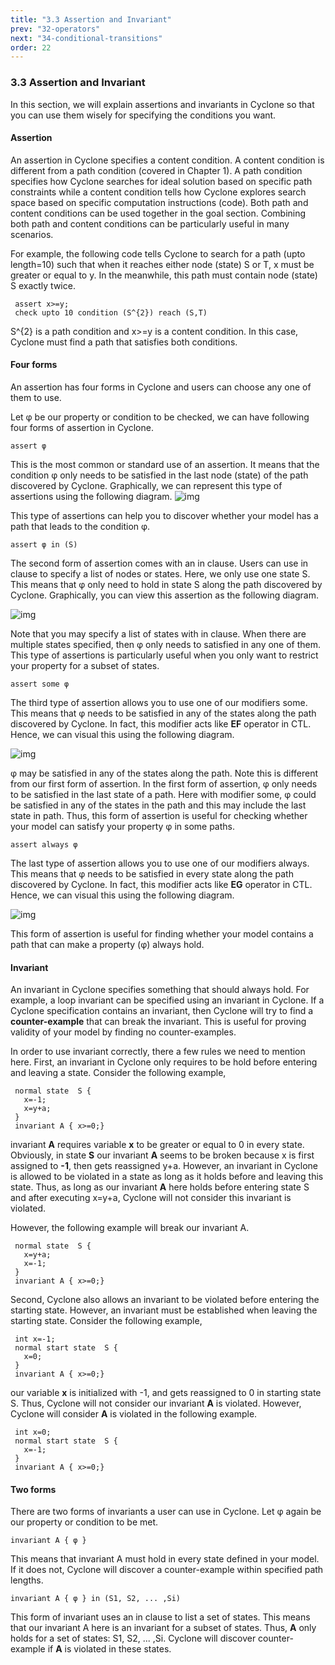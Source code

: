 ```yaml
---
title: "3.3 Assertion and Invariant"
prev: "32-operators"
next: "34-conditional-transitions"
order: 22
---
```


### 3.3 Assertion and Invariant

In this section, we will explain assertions and invariants in Cyclone so that you can use them wisely for specifying the conditions you want.

#### Assertion

An assertion in Cyclone specifies a content condition. A content condition is different from a path condition (covered in Chapter 1). A path condition specifies how Cyclone searches for ideal solution based on specific path constraints while a content condition tells how Cyclone explores search space based on specific computation instructions (code). Both path and content conditions can be used together in the goal section. Combining both path and content conditions can be particularly useful in many scenarios.

For example, the following code tells Cyclone to search for a path (upto length=10) such that when it reaches either node (state) S or T, x must be greater or equal to y. In the meanwhile, this path must contain node (state) S exactly twice.

```cyclone
 assert x>=y;
 check upto 10 condition (S^{2}) reach (S,T)
```

S^{2} is a path condition and x>=y is a content condition. In this case, Cyclone must find a path that satisfies both conditions.

#### Four forms

An assertion has four forms in Cyclone and users can choose any one of them to use.

Let φ be our property or condition to be checked, we can have following four forms of assertion in Cyclone.

```cyclone
assert φ
```

This is the most common or standard use of an assertion. It means that the condition φ only needs to be satisfied in the last node (state) of the path discovered by Cyclone. Graphically, we can represent this type of assertions using the following diagram. ![img](https://classicwuhao.github.io/cyclone_tutorial/chapter3/assert1.png)



This type of assertions can help you to discover whether your model has a path that leads to the condition φ.

```cyclone
assert φ in (S)
```

The second form of assertion comes with an in clause. Users can use in clause to specify a list of nodes or states. Here, we only use one state S. This means that φ only need to hold in state S along the path discovered by Cyclone. Graphically, you can view this assertion as the following diagram.



![img](https://classicwuhao.github.io/cyclone_tutorial/chapter3/assert2.png)

Note that you may specify a list of states with in clause. When there are multiple states specified, then φ only needs to satisfied in any one of them. This type of assertions is particularly useful when you only want to restrict your property for a subset of states.

```cyclone
assert some φ
```

The third type of assertion allows you to use one of our modifiers some. This means that φ needs to be satisfied in any of the states along the path discovered by Cyclone. In fact, this modifier acts like **EF** operator in CTL. Hence, we can visual this using the following diagram.



![img](https://classicwuhao.github.io/cyclone_tutorial/chapter3/assert3.png)

φ may be satisfied in any of the states along the path. Note this is different from our first form of assertion. In the first form of assertion, φ only needs to be satisfied in the last state of a path. Here with modifier some, φ could be satisfied in any of the states in the path and this may include the last state in path. Thus, this form of assertion is useful for checking whether your model can satisfy your property φ in some paths.

```cyclone
assert always φ
```

The last type of assertion allows you to use one of our modifiers always. This means that φ needs to be satisfied in every state along the path discovered by Cyclone. In fact, this modifier acts like **EG** operator in CTL. Hence, we can visual this using the following diagram.



![img](https://classicwuhao.github.io/cyclone_tutorial/chapter3/assert4.png)

This form of assertion is useful for finding whether your model contains a path that can make a property (φ) always hold.

#### Invariant

An invariant in Cyclone specifies something that should always hold. For example, a loop invariant can be specified using an invariant in Cyclone. If a Cyclone specification contains an invariant, then Cyclone will try to find a **counter-example** that can break the invariant. This is useful for proving validity of your model by finding no counter-examples.

In order to use invariant correctly, there a few rules we need to mention here. First, an invariant in Cyclone only requires to be hold before entering and leaving a state. Consider the following example,

```cyclone
 normal state  S { 
   x=-1;
   x=y+a;
 }
 invariant A { x>=0;} 
```

invariant **A** requires variable **x** to be greater or equal to 0 in every state. Obviously, in state **S** our invariant **A** seems to be broken because x is first assigned to **-1**, then gets reassigned y+a. However, an invariant in Cyclone is allowed to be violated in a state as long as it holds before and leaving this state. Thus, as long as our invariant **A** here holds before entering state S and after executing x=y+a, Cyclone will not consider this invariant is violated.

However, the following example will break our invariant A.

```cyclone
 normal state  S { 
   x=y+a;
   x=-1;
 }
 invariant A { x>=0;} 
```

Second, Cyclone also allows an invariant to be violated before entering the starting state. However, an invariant must be established when leaving the starting state. Consider the following example,

```cyclone
 int x=-1;
 normal start state  S { 
   x=0;
 }
 invariant A { x>=0;} 
```

our variable **x** is initialized with -1, and gets reassigned to 0 in starting state S. Thus, Cyclone will not consider our invariant **A** is violated. However, Cyclone will consider **A** is violated in the following example.

```cyclone
 int x=0;
 normal start state  S { 
   x=-1;
 }
 invariant A { x>=0;} 
```

#### Two forms

There are two forms of invariants a user can use in Cyclone. Let φ again be our property or condition to be met.

```cyclone
invariant A { φ }
```

This means that invariant A must hold in every state defined in your model. If it does not, Cyclone will discover a counter-example within specified path lengths.

```cyclone
invariant A { φ } in (S1, S2, ... ,Si)
```

This form of invariant uses an in clause to list a set of states. This means that our invariant A here is an invariant for a subset of states. Thus, **A** only holds for a set of states: S1, S2, ... ,Si. Cyclone will discover counter-example if **A** is violated in these states.
